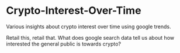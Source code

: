 # Crypto-Interest-Over-Time
Various insights about crypto interest over time using google trends. 

Retail this, retail that. What does google search data tell us about how interested the general public is towards crypto? 

